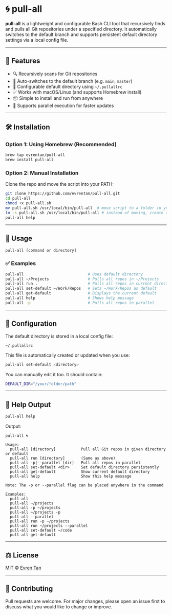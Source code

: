 # 🌀 pull-all

**pull-all** is a lightweight and configurable Bash CLI tool that recursively finds and pulls all Git repositories under a specified directory. It automatically switches to the default branch and supports persistent default directory settings via a local config file.

---

## 🚀 Features

- 🔍 Recursively scans for Git repositories
- 🔁 Auto-switches to the default branch (e.g. `main`, `master`)
- 💾 Configurable default directory using `~/.pullallrc`
- ✅ Works with macOS/Linux (and supports Homebrew install)
- 📦 Simple to install and run from anywhere
- 🧵 Supports parallel execution for faster updates

---

## 🛠 Installation

### Option 1: Using Homebrew (Recommended)

```bash
brew tap evrentan/pull-all
brew install pull-all
```

### Option 2: Manual Installation

Clone the repo and move the script into your PATH:

```bash
git clone https://github.com/evrentan/pull-all.git
cd pull-all
chmod +x pull-all.sh
mv pull-all.sh /usr/local/bin/pull-all  # move script to a folder in your PATH (choose this or the next one)
ln -s pull-all.sh /usr/local/bin/pull-all # instead of moving, create a symlink (choose this or the previous one)
pull-all help
```

---

## 🧪 Usage

```bash
pull-all [command or directory]
```

### ✅ Examples

```bash
pull-all                            # Uses default directory
pull-all ~/Projects                 # Pulls all repos in ~/Projects
pull-all run .                      # Pulls all repos in current directory
pull-all set-default ~/Work/Repos   # Sets ~/Work/Repos as default
pull-all get-default                # Displays the current default
pull-all help                       # Shows help message
pull-all -p                         # Pulls all repos in parallel
```

---

## 📁 Configuration

The default directory is stored in a local config file:

```
~/.pullallrc
```

This file is automatically created or updated when you use:

```bash
pull-all set-default <directory>
```

You can manually edit it too. It should contain:

```bash
DEFAULT_DIR="/your/folder/path"
```

---

## 📄 Help Output

```bash
pull-all help
```

Output:

```
pull-all 🌀

Usage:
  pull-all [directory]           Pull all Git repos in given directory or default
  pull-all run [directory]       (Same as above)
  pull-all -p|--parallel [dir]   Pull all repos in parallel
  pull-all set-default <dir>     Set default directory persistently
  pull-all get-default           Show current default directory
  pull-all help                  Show this help message

Note: The -p or --parallel flag can be placed anywhere in the command

Examples:
  pull-all
  pull-all ~/projects
  pull-all -p ~/projects
  pull-all ~/projects -p
  pull-all --parallel
  pull-all run -p ~/projects
  pull-all run ~/projects --parallel
  pull-all set-default ~/code
  pull-all get-default
```

---

## ⚖️ License

MIT © [Evren Tan](https://github.com/evrentan)

---

## 🤝 Contributing

Pull requests are welcome. For major changes, please open an issue first to discuss what you would like to change or improve.
